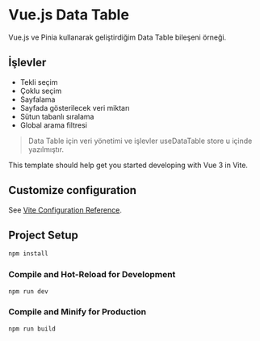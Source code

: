 # Vue.js Data Table
Vue.js ve Pinia kullanarak geliştirdiğim Data Table bileşeni örneği.

## İşlevler
* Tekli seçim
* Çoklu seçim
* Sayfalama
* Sayfada gösterilecek veri miktarı
* Sütun tabanlı sıralama
* Global arama filtresi

> Data Table için veri yönetimi ve işlevler useDataTable store u içinde yazılmıştır.

This template should help get you started developing with Vue 3 in Vite.

## Customize configuration

See [Vite Configuration Reference](https://vitejs.dev/config/).

## Project Setup

```sh
npm install
```

### Compile and Hot-Reload for Development

```sh
npm run dev
```

### Compile and Minify for Production

```sh
npm run build
```
